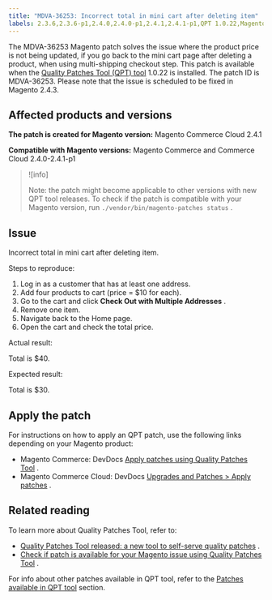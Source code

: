 ```yaml
---
title: "MDVA-36253: Incorrect total in mini cart after deleting item"
labels: 2.3.6,2.3.6-p1,2.4.0,2.4.0-p1,2.4.1,2.4.1-p1,QPT 1.0.22,Magento Commerce Cloud,Quality Patches Tool,cart,support tools
---
```


The MDVA-36253 Magento patch solves the issue where the product price is not being updated, if you go back to the mini cart page after deleting a product, when using multi-shipping checkout step. This patch is available when the [Quality Patches Tool (QPT) tool](https://support.magento.com/hc/en-us/articles/360047139492) 1.0.22 is installed. The patch ID is MDVA-36253. Please note that the issue is scheduled to be fixed in Magento 2.4.3.

## Affected products and versions

 **The patch is created for Magento version:** Magento Commerce Cloud 2.4.1

 **Compatible with Magento versions:** Magento Commerce and Commerce Cloud 2.4.0-2.4.1-p1

>![info]
>
>Note: the patch might become applicable to other versions with new QPT tool releases. To check if the patch is compatible with your Magento version, run `./vendor/bin/magento-patches status` .

## Issue

Incorrect total in mini cart after deleting item.

 <span class="wysiwyg-underline">Steps to reproduce:</span> 

1. Log in as a customer that has at least one address.
1. Add four products to cart (price = $10 for each).
1. Go to the cart and click **Check Out with Multiple Addresses** .
1. Remove one item.
1. Navigate back to the Home page.
1. Open the cart and check the total price.

 <span class="wysiwyg-underline">Actual result:</span> 

Total is $40.

 <span class="wysiwyg-underline">Expected result:</span> 

Total is $30.

## Apply the patch

For instructions on how to apply an QPT patch, use the following links depending on your Magento product:

* Magento Commerce: DevDocs [Apply patches using Quality Patches Tool](https://devdocs.magento.com/guides/v2.4/comp-mgr/patching/mqp.html) .
* Magento Commerce Cloud: DevDocs [Upgrades and Patches > Apply patches](https://devdocs.magento.com/cloud/project/project-patch.html) .

## Related reading

To learn more about Quality Patches Tool, refer to:

* [Quality Patches Tool released: a new tool to self-serve quality patches](https://support.magento.com/hc/en-us/articles/360047139492) .
* [Check if patch is available for your Magento issue using Quality Patches Tool](https://support.magento.com/hc/en-us/articles/360047125252) .

For info about other patches available in QPT tool, refer to the [Patches available in QPT tool](https://support.magento.com/hc/en-us/sections/360010506631-Patches-available-in-QPT-tool-) section.